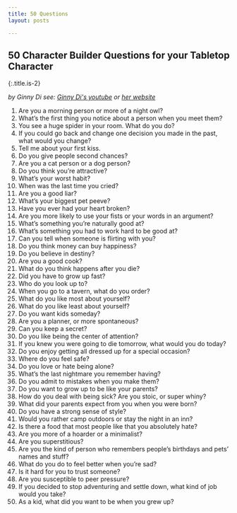 ```yaml
---
title: 50 Questions
layout: posts

---
```


## 50 Character Builder Questions for your Tabletop Character
{:.title.is-2} 

_by Ginny Di see: [Ginny Di's youtube](http://youtube.com/ginnydi) or [her website](https://www.ginnydi.com/)_

1.   Are you a morning person or more of a night owl?
1.   What’s the first thing you notice about a person when you meet them?
1.   You see a huge spider in your room. What do you do?
1.   If you could go back and change one decision you made in the past, what would you change?
1.   Tell me about your first kiss.
1.   Do you give people second chances?
1.   Are you a cat person or a dog person?
1.   Do you think you’re attractive?
1.   What’s your worst habit?
1.   When was the last time you cried?
1.   Are you a good liar?
1.   What’s your biggest pet peeve?
1.   Have you ever had your heart broken?
1.   Are you more likely to use your fists or your words in an argument?
1.   What’s something you’re naturally good at?
1.   What’s something you had to work hard to be good at?
1.   Can you tell when someone is flirting with you?
1.   Do you think money can buy happiness?
1.   Do you believe in destiny?
1.   Are you a good cook?
1.   What do you think happens after you die?
1.   Did you have to grow up fast?
1.   Who do you look up to?
1.   When you go to a tavern, what do you order?
1.   What do you like most about yourself?
1.   What do you like least about yourself?
1.   Do you want kids someday?
1.   Are you a planner, or more spontaneous?
1.   Can you keep a secret?
1.   Do you like being the center of attention?
1.   If you knew you were going to die tomorrow, what would you do today?
1.   Do you enjoy getting all dressed up for a special occasion?
1.   Where do you feel safe?
1.   Do you love or hate being alone?
1.   What’s the last nightmare you remember having?
1.   Do you admit to mistakes when you make them?
1.   Do you want to grow up to be like your parents?
1.   How do you deal with being sick? Are you stoic, or super whiny?
1.   What did your parents expect from you when you were born?
1.   Do you have a strong sense of style?
1.   Would you rather camp outdoors or stay the night in an inn?
1.   Is there a food that most people like that you absolutely hate?
1.   Are you more of a hoarder or a minimalist?
1.   Are you superstitious?
1.   Are you the kind of person who remembers people’s birthdays and pets’ names and stuff?
1.   What do you do to feel better when you’re sad?
1.   Is it hard for you to trust someone?
1.   Are you susceptible to peer pressure?
1.   If you decided to stop adventuring and settle down, what kind of job would you take?
1.   As a kid, what did you want to be when you grew up?